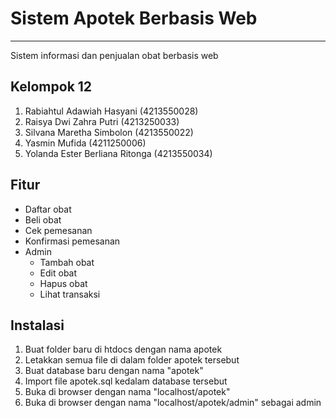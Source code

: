 # Sistem Apotek Berbasis Web
---
Sistem informasi dan penjualan obat berbasis web

## Kelompok 12
1.	Rabiahtul Adawiah Hasyani	      (4213550028)
2.	Raisya Dwi Zahra Putri		      (4213250033)
3.	Silvana Maretha Simbolon	      (4213550022)
4.	Yasmin Mufida 			            (4211250006)
5.	Yolanda Ester Berliana Ritonga	(4213550034)

## Fitur
* Daftar obat
* Beli obat
* Cek pemesanan
* Konfirmasi pemesanan
* Admin
  * Tambah obat
  * Edit obat
  * Hapus obat
  * Lihat transaksi

## Instalasi
1. Buat folder baru di htdocs dengan nama apotek
2. Letakkan semua file di dalam folder apotek tersebut
3. Buat database baru dengan nama "apotek"
4. Import file apotek.sql kedalam database tersebut
5. Buka di browser dengan nama "localhost/apotek"
6. Buka di browser dengan nama "localhost/apotek/admin" sebagai admin
